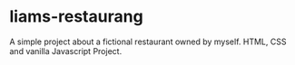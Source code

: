 # liams-restaurang
A simple project about a fictional restaurant owned by myself. HTML, CSS and vanilla Javascript Project.
